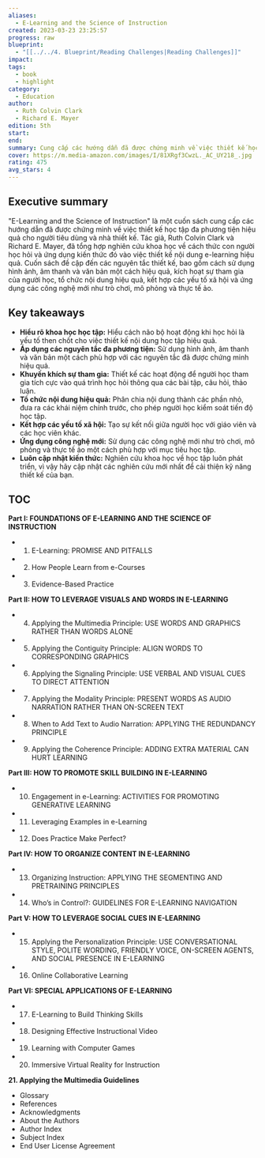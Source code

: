```yaml
---
aliases:
  - E-Learning and the Science of Instruction
created: 2023-03-23 23:25:57
progress: raw
blueprint:
  - "[[../../4. Blueprint/Reading Challenges|Reading Challenges]]"
impact: 
tags:
  - book
  - highlight
category:
  - Education
author:
  - Ruth Colvin Clark
  - Richard E. Mayer
edition: 5th
start: 
end: 
summary: Cung cấp các hướng dẫn đã được chứng minh về việc thiết kế học tập đa phương tiện hiệu quả cho người tiêu dùng và nhà thiết kế.
cover: https://m.media-amazon.com/images/I/81XRgf3CwzL._AC_UY218_.jpg
rating: 475
avg_stars: 4
---
```



## Executive summary

"E-Learning and the Science of Instruction" là một cuốn sách cung cấp các hướng dẫn đã được chứng minh về việc thiết kế học tập đa phương tiện hiệu quả cho người tiêu dùng và nhà thiết kế.  Tác giả, Ruth Colvin Clark và Richard E. Mayer,  đã tổng hợp nghiên cứu khoa học về cách thức con người học hỏi và ứng dụng kiến thức đó vào việc thiết kế nội dung e-learning hiệu quả.  Cuốn sách đề cập đến các nguyên tắc thiết kế, bao gồm cách sử dụng hình ảnh, âm thanh và văn bản một cách hiệu quả,  kích hoạt sự tham gia của người học,  tổ chức nội dung hiệu quả,  kết hợp các yếu tố xã hội và ứng dụng các công nghệ mới như  trò chơi, mô phỏng và thực tế ảo.

## Key takeaways

* **Hiểu rõ khoa học học tập:**  Hiểu cách não bộ hoạt động khi học hỏi là yếu tố then chốt cho việc thiết kế nội dung học tập hiệu quả.
* **Áp dụng các nguyên tắc đa phương tiện:**  Sử dụng hình ảnh, âm thanh và văn bản một cách phù hợp với các nguyên tắc đã được chứng minh hiệu quả. 
* **Khuyến khích sự tham gia:**  Thiết kế các hoạt động để người học tham gia tích cực vào quá trình học hỏi thông qua các bài tập,  câu hỏi,  thảo luận.
* **Tổ chức nội dung hiệu quả:**  Phân chia nội dung thành các phần nhỏ,  đưa ra các khái niệm chính trước,  cho phép người học kiểm soát tiến độ học tập.
* **Kết hợp các yếu tố xã hội:**  Tạo sự kết nối giữa người học với giáo viên và các học viên khác.
* **Ứng dụng công nghệ mới:**  Sử dụng các công nghệ mới như trò chơi, mô phỏng và thực tế ảo một cách phù hợp với mục tiêu học tập.
* **Luôn cập nhật kiến thức:**  Nghiên cứu khoa học về học tập luôn phát triển,  vì vậy  hãy cập nhật các nghiên cứu mới nhất để cải thiện kỹ năng thiết kế của bạn.

## TOC

**Part I: FOUNDATIONS OF E-LEARNING AND THE SCIENCE OF INSTRUCTION**
* 1. E-Learning: PROMISE AND PITFALLS
* 2. How People Learn from e-Courses
* 3. Evidence-Based Practice

**Part II: HOW TO LEVERAGE VISUALS AND WORDS IN E-LEARNING**
* 4. Applying the Multimedia Principle: USE WORDS AND GRAPHICS RATHER THAN WORDS ALONE
* 5. Applying the Contiguity Principle: ALIGN WORDS TO CORRESPONDING GRAPHICS
* 6. Applying the Signaling Principle: USE VERBAL AND VISUAL CUES TO DIRECT ATTENTION
* 7. Applying the Modality Principle: PRESENT WORDS AS AUDIO NARRATION RATHER THAN ON-SCREEN TEXT
* 8. When to Add Text to Audio Narration: APPLYING THE REDUNDANCY PRINCIPLE
* 9. Applying the Coherence Principle: ADDING EXTRA MATERIAL CAN HURT LEARNING

**Part III: HOW TO PROMOTE SKILL BUILDING IN E-LEARNING**
* 10. Engagement in e-Learning: ACTIVITIES FOR PROMOTING GENERATIVE LEARNING
* 11. Leveraging Examples in e-Learning
* 12. Does Practice Make Perfect?

**Part IV: HOW TO ORGANIZE CONTENT IN E-LEARNING**
* 13. Organizing Instruction: APPLYING THE SEGMENTING AND PRETRAINING PRINCIPLES
* 14. Who’s in Control?: GUIDELINES FOR E-LEARNING NAVIGATION

**Part V: HOW TO LEVERAGE SOCIAL CUES IN E-LEARNING**
* 15. Applying the Personalization Principle: USE CONVERSATIONAL STYLE, POLITE WORDING, FRIENDLY VOICE, ON-SCREEN AGENTS, AND SOCIAL PRESENCE IN E-LEARNING
* 16. Online Collaborative Learning

**Part VI: SPECIAL APPLICATIONS OF E-LEARNING**
* 17. E-Learning to Build Thinking Skills
* 18. Designing Effective Instructional Video
* 19. Learning with Computer Games
* 20. Immersive Virtual Reality for Instruction

**21. Applying the Multimedia Guidelines**
* Glossary
* References
* Acknowledgments
* About the Authors
* Author Index
* Subject Index
* End User License Agreement


